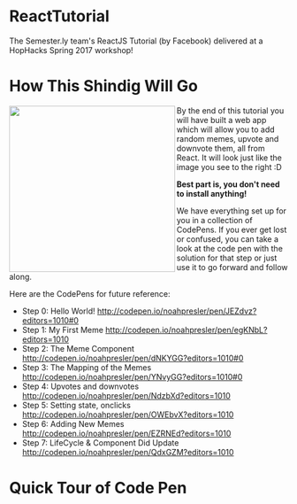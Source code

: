 # ReactTutorial
The Semester.ly team's ReactJS Tutorial (by Facebook) delivered at a HopHacks Spring 2017 workshop! 

# How This Shindig Will Go
<img align="left" src="http://i.imgur.com/cyEEJiw.png" width="300px">

By the end of this tutorial you will have built a web app which will allow you to add random memes, upvote and downvote them, all from React. It will look just like the image you see to the right :D

**Best part is, you don't need to install anything!**

We have everything set up for you in a collection of CodePens. If you ever get lost or confused, you can take a look at the code pen with the solution for that step or just use it to go forward and follow along.

Here are the CodePens for future reference: 
- Step 0: Hello World! http://codepen.io/noahpresler/pen/JEZdvz?editors=1010#0
- Step 1: My First Meme http://codepen.io/noahpresler/pen/egKNbL?editors=1010
- Step 2: The Meme Component http://codepen.io/noahpresler/pen/dNKYGG?editors=1010#0
- Step 3: The Mapping of the Memes http://codepen.io/noahpresler/pen/YNvyGG?editors=1010#0
- Step 4: Upvotes and downvotes http://codepen.io/noahpresler/pen/NdzbXd?editors=1010
- Step 5: Setting state, onclicks http://codepen.io/noahpresler/pen/OWEbvX?editors=1010 
- Step 6: Adding New Memes http://codepen.io/noahpresler/pen/EZRNEd?editors=1010 
- Step 7: LifeCycle & Component Did Update http://codepen.io/noahpresler/pen/QdxGZM?editors=1010

# Quick Tour of Code Pen
